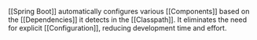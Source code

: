 [[Spring Boot]] automatically configures various [[Components]] based on the [[Dependencies]] it detects in the [[Classpath]]. It eliminates the need for explicit [[Configuration]], reducing development time and effort.